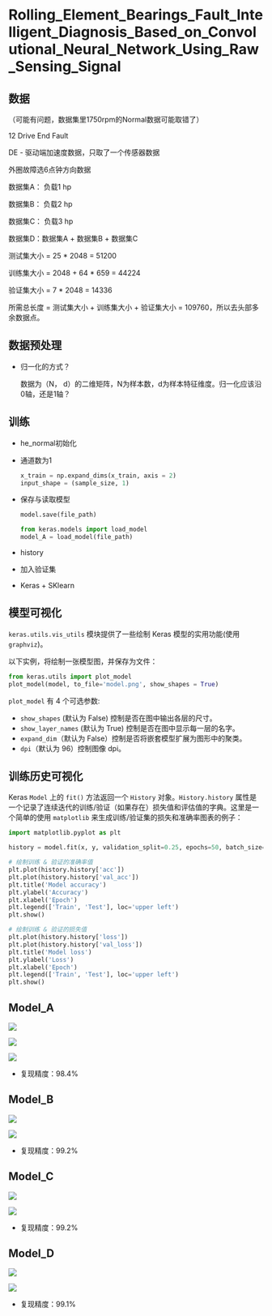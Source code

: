 # Rolling_Element_Bearings_Fault_Intelligent_Diagnosis_Based_on_Convolutional_Neural_Network_Using_Raw_Sensing_Signal

## 数据

（可能有问题，数据集里1750rpm的Normal数据可能取错了）

12 Drive End Fault

DE - 驱动端加速度数据，只取了一个传感器数据

外圈故障选6点钟方向数据

数据集A： 负载1 hp

数据集B： 负载2 hp

数据集C： 负载3 hp

数据集D：数据集A + 数据集B + 数据集C

测试集大小 = 25 * 2048 = 51200

训练集大小 = 2048 + 64 * 659 = 44224

验证集大小 = 7 * 2048  = 14336

所需总长度 = 测试集大小 + 训练集大小 + 验证集大小 = 109760，所以去头部多余数据点。

## 数据预处理

* 归一化的方式？

  数据为（N， d）的二维矩阵，N为样本数，d为样本特征维度。归一化应该沿0轴，还是1轴？

## 训练

* he_normal初始化

* 通道数为1

  ```python
  x_train = np.expand_dims(x_train, axis = 2)
  input_shape = (sample_size, 1)
  ```

* 保存与读取模型

  ```python
  model.save(file_path)
  
  from keras.models import load_model
  model_A = load_model(file_path)
  ```

* history

* 加入验证集

* Keras + SKlearn

## 模型可视化

`keras.utils.vis_utils` 模块提供了一些绘制 Keras 模型的实用功能(使用 `graphviz`)。

以下实例，将绘制一张模型图，并保存为文件：

```python
from keras.utils import plot_model
plot_model(model, to_file='model.png', show_shapes = True)
```

`plot_model` 有 4 个可选参数:

- `show_shapes` (默认为 False) 控制是否在图中输出各层的尺寸。
- `show_layer_names` (默认为 True) 控制是否在图中显示每一层的名字。
- `expand_dim`（默认为 False）控制是否将嵌套模型扩展为图形中的聚类。
- `dpi`（默认为 96）控制图像 dpi。

## 训练历史可视化

Keras `Model` 上的 `fit()` 方法返回一个 `History` 对象。`History.history` 属性是一个记录了连续迭代的训练/验证（如果存在）损失值和评估值的字典。这里是一个简单的使用 `matplotlib` 来生成训练/验证集的损失和准确率图表的例子：

```python
import matplotlib.pyplot as plt

history = model.fit(x, y, validation_split=0.25, epochs=50, batch_size=16, verbose=1)

# 绘制训练 & 验证的准确率值
plt.plot(history.history['acc'])
plt.plot(history.history['val_acc'])
plt.title('Model accuracy')
plt.ylabel('Accuracy')
plt.xlabel('Epoch')
plt.legend(['Train', 'Test'], loc='upper left')
plt.show()

# 绘制训练 & 验证的损失值
plt.plot(history.history['loss'])
plt.plot(history.history['val_loss'])
plt.title('Model loss')
plt.ylabel('Loss')
plt.xlabel('Epoch')
plt.legend(['Train', 'Test'], loc='upper left')
plt.show()
```

## Model_A

![](G:\Huang_Zhenkai\workspace\github\deep-learning-fault-diagnosis\Rolling_Element_Bearings_Fault_Intelligent_Diagnosis_Based_on_Convolutional_Neural_Network_Using_Raw_Sensing_Signal\model.png)



![](G:\Huang_Zhenkai\workspace\github\deep-learning-fault-diagnosis\Rolling_Element_Bearings_Fault_Intelligent_Diagnosis_Based_on_Convolutional_Neural_Network_Using_Raw_Sensing_Signal\model_A_acc.png)

![](G:\Huang_Zhenkai\workspace\github\deep-learning-fault-diagnosis\Rolling_Element_Bearings_Fault_Intelligent_Diagnosis_Based_on_Convolutional_Neural_Network_Using_Raw_Sensing_Signal\model_A_loss.png)

* 复现精度：98.4%

## Model_B

![](G:\Huang_Zhenkai\workspace\github\deep-learning-fault-diagnosis\Rolling_Element_Bearings_Fault_Intelligent_Diagnosis_Based_on_Convolutional_Neural_Network_Using_Raw_Sensing_Signal\model_B_acc.png)

![](G:\Huang_Zhenkai\workspace\github\deep-learning-fault-diagnosis\Rolling_Element_Bearings_Fault_Intelligent_Diagnosis_Based_on_Convolutional_Neural_Network_Using_Raw_Sensing_Signal\model_B_loss.png)

* 复现精度：99.2%

## Model_C

![](G:\Huang_Zhenkai\workspace\github\deep-learning-fault-diagnosis\Rolling_Element_Bearings_Fault_Intelligent_Diagnosis_Based_on_Convolutional_Neural_Network_Using_Raw_Sensing_Signal\model_C_acc.png)

![](G:\Huang_Zhenkai\workspace\github\deep-learning-fault-diagnosis\Rolling_Element_Bearings_Fault_Intelligent_Diagnosis_Based_on_Convolutional_Neural_Network_Using_Raw_Sensing_Signal\model_C_loss.png)

* 复现精度：99.2%

## Model_D

![](G:\Huang_Zhenkai\workspace\github\deep-learning-fault-diagnosis\Rolling_Element_Bearings_Fault_Intelligent_Diagnosis_Based_on_Convolutional_Neural_Network_Using_Raw_Sensing_Signal\model_D_acc.png)

![](G:\Huang_Zhenkai\workspace\github\deep-learning-fault-diagnosis\Rolling_Element_Bearings_Fault_Intelligent_Diagnosis_Based_on_Convolutional_Neural_Network_Using_Raw_Sensing_Signal\model_D_loss.png)

* 复现精度：99.1%